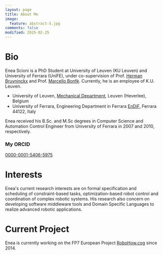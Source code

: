 ```yaml
---
layout: page
title: About Me
image:
  feature: abstract-5.jpg
comments: false
modified: 2015-02-25
---
```


# Bio
Enea Scioni is a PhD Student at University of Leuven (KU Leuven) and University of Ferrara (UniFE), under co-supervision 
of Prof. [Herman Bruyninckx](http://people.mech.kuleuven.be/~bruyninc/) 
and Prof. [Marcello Bonfè](http://docente.unife.it/docenti-en/bnfmcl/curriculum?set_language=en).
Currently, he is an employee of K.U. Leuven.

* University of Leuven, [Mechanical Department](https://www.mech.kuleuven.be/), Leuven (Heverlee), Belgium
* University of Ferrara, Engineering Department in Ferrara [EnDiF](http://endif.unife.it/en), Ferrara 44122, Italy

Enea received his B.Sc. and M.Sc degrees in Computer Science
and Automation Control Engineer from University of Ferrara in 2007 and 2010,
respectively.

### My ORCID
[0000-0001-5406-5975](orcid.org/0000-0001-5406-5975)

# Interests
Enea's current research interests are on formal specification and
scheduling of constraint-based tasks, optimization-based robot control
and coordination of complex robotic systems.
His research also concern on developing software middleware tools and
Domain Specific Languages to realize advanced robotic applications.

# Current Project
Enea is currently working on the FP7 European Project [RoboHow.cog](https://robohow.org/) since 2014.